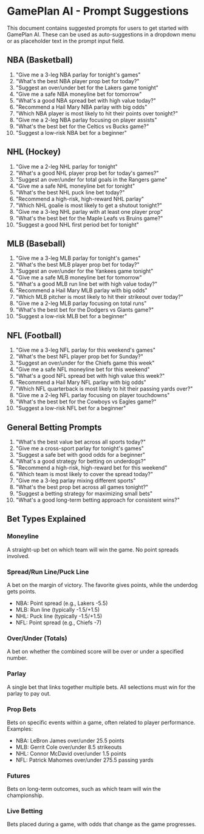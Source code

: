 # GamePlan AI - Prompt Suggestions

This document contains suggested prompts for users to get started with GamePlan AI. These can be used as auto-suggestions in a dropdown menu or as placeholder text in the prompt input field.

## NBA (Basketball)

1. "Give me a 3-leg NBA parlay for tonight's games"
2. "What's the best NBA player prop bet for today?"
3. "Suggest an over/under bet for the Lakers game tonight"
4. "Give me a safe NBA moneyline bet for tomorrow"
5. "What's a good NBA spread bet with high value today?"
6. "Recommend a Hail Mary NBA parlay with big odds"
7. "Which NBA player is most likely to hit their points over tonight?"
8. "Give me a 2-leg NBA parlay focusing on player assists"
9. "What's the best bet for the Celtics vs Bucks game?"
10. "Suggest a low-risk NBA bet for a beginner"

## NHL (Hockey)

1. "Give me a 2-leg NHL parlay for tonight"
2. "What's a good NHL player prop bet for today's games?"
3. "Suggest an over/under for total goals in the Rangers game"
4. "Give me a safe NHL moneyline bet for tonight"
5. "What's the best NHL puck line bet today?"
6. "Recommend a high-risk, high-reward NHL parlay"
7. "Which NHL goalie is most likely to get a shutout tonight?"
8. "Give me a 3-leg NHL parlay with at least one player prop"
9. "What's the best bet for the Maple Leafs vs Bruins game?"
10. "Suggest a good NHL first period bet for tonight"

## MLB (Baseball)

1. "Give me a 3-leg MLB parlay for tonight's games"
2. "What's the best MLB player prop bet for today?"
3. "Suggest an over/under for the Yankees game tonight"
4. "Give me a safe MLB moneyline bet for tomorrow"
5. "What's a good MLB run line bet with high value today?"
6. "Recommend a Hail Mary MLB parlay with big odds"
7. "Which MLB pitcher is most likely to hit their strikeout over today?"
8. "Give me a 2-leg MLB parlay focusing on total runs"
9. "What's the best bet for the Dodgers vs Giants game?"
10. "Suggest a low-risk MLB bet for a beginner"

## NFL (Football)

1. "Give me a 3-leg NFL parlay for this weekend's games"
2. "What's the best NFL player prop bet for Sunday?"
3. "Suggest an over/under for the Chiefs game this week"
4. "Give me a safe NFL moneyline bet for this weekend"
5. "What's a good NFL spread bet with high value this week?"
6. "Recommend a Hail Mary NFL parlay with big odds"
7. "Which NFL quarterback is most likely to hit their passing yards over?"
8. "Give me a 2-leg NFL parlay focusing on player touchdowns"
9. "What's the best bet for the Cowboys vs Eagles game?"
10. "Suggest a low-risk NFL bet for a beginner"

## General Betting Prompts

1. "What's the best value bet across all sports today?"
2. "Give me a cross-sport parlay for tonight's games"
3. "Suggest a safe bet with good odds for a beginner"
4. "What's a good strategy for betting on underdogs?"
5. "Recommend a high-risk, high-reward bet for this weekend"
6. "Which team is most likely to cover the spread today?"
7. "Give me a 3-leg parlay mixing different sports"
8. "What's the best prop bet across all games tonight?"
9. "Suggest a betting strategy for maximizing small bets"
10. "What's a good long-term betting approach for consistent wins?"

## Bet Types Explained

### Moneyline
A straight-up bet on which team will win the game. No point spreads involved.

### Spread/Run Line/Puck Line
A bet on the margin of victory. The favorite gives points, while the underdog gets points.
- NBA: Point spread (e.g., Lakers -5.5)
- MLB: Run line (typically -1.5/+1.5)
- NHL: Puck line (typically -1.5/+1.5)
- NFL: Point spread (e.g., Chiefs -7)

### Over/Under (Totals)
A bet on whether the combined score will be over or under a specified number.

### Parlay
A single bet that links together multiple bets. All selections must win for the parlay to pay out.

### Prop Bets
Bets on specific events within a game, often related to player performance.
Examples:
- NBA: LeBron James over/under 25.5 points
- MLB: Gerrit Cole over/under 8.5 strikeouts
- NHL: Connor McDavid over/under 1.5 points
- NFL: Patrick Mahomes over/under 275.5 passing yards

### Futures
Bets on long-term outcomes, such as which team will win the championship.

### Live Betting
Bets placed during a game, with odds that change as the game progresses.
